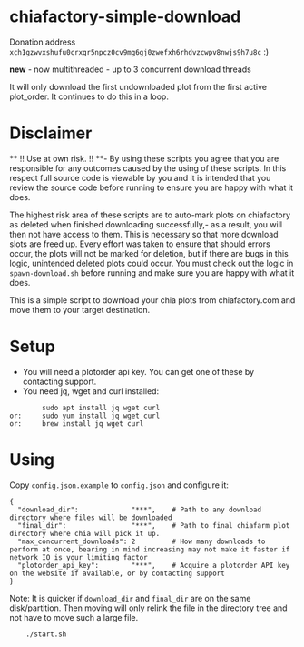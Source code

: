 chiafactory-simple-download
===========================

Donation address `xch1gzwvxshufu0crxqr5npcz0cv9mg6gj0zwefxh6rhdvzcwpv8nwjs9h7u8c` :)

**new** - now multithreaded - up to 3 concurrent download threads

It will only download the first undownloaded plot from the first active plot_order. It continues to do this in a loop.


Disclaimer
==========

** !! Use at own risk. !!  **- By using these scripts you agree that you are responsible for any outcomes caused by the using of these scripts. In this respect full source code is viewable by you and it is intended that you review the source code before running to ensure you are happy with what it does.

The highest risk area of these scripts are to auto-mark plots on chiafactory as deleted when finished downloading successfully,- as a result, you will then not have access to them. This is necessary so that more download slots are freed up. Every effort was taken to ensure that should errors occur, the plots will not be marked for deletion, but if there are bugs in this logic, unintended deleted plots could occur. You must check out the logic in `spawn-download.sh` before running and make sure you are happy with what it does. 

This is a simple script to download your chia plots from chiafactory.com and move them to your target destination. 

Setup
=====

* You will need a plotorder api key. You can get one of these by contacting support.
* You need jq, wget and curl installed:

```
        sudo apt install jq wget curl
or:     sudo yum install jq wget curl
or:     brew install jq wget curl
```

Using
=====

Copy `config.json.example` to `config.json` and configure it:

```
{
  "download_dir":             "***",    # Path to any download directory where files will be downloaded
  "final_dir":                "***",    # Path to final chiafarm plot directory where chia will pick it up.
  "max_concurrent_downloads": 2         # How many downloads to perform at once, bearing in mind increasing may not make it faster if network IO is your limiting factor
  "plotorder_api_key":        "***",    # Acquire a plotorder API key on the website if available, or by contacting support
}
```

Note: It is quicker if `download_dir` and `final_dir` are on the same disk/partition. Then moving will only relink the file in the directory tree and not have to move such a large file.

```
    ./start.sh
```


